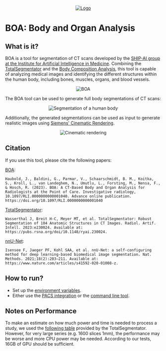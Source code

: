 <br />
<div align="center">
  <a href="https://ship-ai.ikim.nrw/">
    <img src="images/boa-logo.svg" alt="Logo">
  </a>
</div>

# BOA: Body and Organ Analysis

## What is it?
BOA is a tool for segmentation of CT scans developed by the [SHIP-AI group at the Institute for Artificial Intelligence in Medicine](https://ship-ai.ikim.nrw/). Combining the [TotalSegmentator](https://arxiv.org/abs/2208.05868) and the [Body Composition Analysis](https://pubmed.ncbi.nlm.nih.gov/32945971/), this tool is capable of analyzing medical images and identifying the different structures within the human body, including bones, muscles, organs, and blood vessels.

<div align="center">
    <img src="https://raw.githubusercontent.com/UMEssen/Body-and-Organ-Analysis/main/images/boa.png" alt="BOA">
</div>

The BOA tool can be used to generate full body segmentations of CT scans:

<div align="center">
    <img src="https://raw.githubusercontent.com/UMEssen/Body-and-Organ-Analysis/main/images/segmentation.png" alt="Segmentation of a human body">
</div>

Additionally, the generated segmentations can be used as input to generate realistic images using [Siemens' Cinematic Rendering](https://www.siemens-healthineers.com/digital-health-solutions/cinematic-rendering).

<div align="center">
    <img src="https://raw.githubusercontent.com/UMEssen/Body-and-Organ-Analysis/main/images/cinematic.svg" alt="Cinematic rendering">
</div>

## Citation

If you use this tool, please cite the following papers:

[BOA](https://journals.lww.com/investigativeradiology/abstract/9900/boa__a_ct_based_body_and_organ_analysis_for.176.aspx):
```
Haubold, J., Baldini, G., Parmar, V., Schaarschmidt, B. M., Koitka, S., Kroll, L., van Landeghem, N., Umutlu, L., Forsting, M., Nensa, F., & Hosch, R. (2023). BOA: A CT-Based Body and Organ Analysis for Radiologists at the Point of Care. Investigative radiology, 10.1097/RLI.0000000000001040. Advance online publication. https://doi.org/10.1097/RLI.0000000000001040
```

[TotalSegmentator](https://pubs.rsna.org/doi/10.1148/ryai.230024):
```
Wasserthal J, Breit H-C, Meyer MT, et al. TotalSegmentator: Robust Segmentation of 104 Anatomic Structures in CT Images. Radiol. Artif. Intell. 2023:e230024. Available at: https://pubs.rsna.org/doi/10.1148/ryai.230024.
```
[nnU-Net](https://www.nature.com/articles/s41592-020-01008-z):

```
Isensee F, Jaeger PF, Kohl SAA, et al. nnU-Net: a self-configuring method for deep learning-based biomedical image segmentation. Nat. Methods. 2021;18(2):203–211. Available at: https://www.nature.com/articles/s41592-020-01008-z.
```

## How to run?

* Set up the [environment variables](./documentation/environment_variables.md).
* Either use the [PACS integration](./documentation/pacs_integration.md) or the [command line tool](./documentation/command_line.md).

## Notes on Performance

To make an estimate on how much power and time is needed to process a study, we used the [following table](https://github.com/wasserth/TotalSegmentator/blob/master/resources/imgs/runtime_table.png) provided by the TotalSegmentator. However, for very large series (e.g. 1600 slices 1mm), the performance may be worse and more CPU power may be needed. According to our tests, 16GB of GPU should be sufficient.
